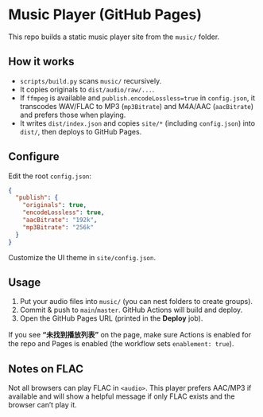 # Music Player (GitHub Pages)

This repo builds a static music player site from the `music/` folder.

## How it works
- `scripts/build.py` scans `music/` recursively.
- It copies originals to `dist/audio/raw/...`.
- If `ffmpeg` is available and `publish.encodeLossless=true` in `config.json`, it transcodes WAV/FLAC to MP3 (`mp3Bitrate`) and M4A/AAC (`aacBitrate`) and prefers those when playing.
- It writes `dist/index.json` and copies `site/*` (including `config.json`) into `dist/`, then deploys to GitHub Pages.

## Configure
Edit the root `config.json`:

```json
{
  "publish": {
    "originals": true,
    "encodeLossless": true,
    "aacBitrate": "192k",
    "mp3Bitrate": "256k"
  }
}
```

Customize the UI theme in `site/config.json`.

## Usage
1. Put your audio files into `music/` (you can nest folders to create groups).
2. Commit & push to `main`/`master`. GitHub Actions will build and deploy.
3. Open the GitHub Pages URL (printed in the **Deploy** job).

If you see **“未找到播放列表”** on the page, make sure Actions is enabled for the repo and Pages is enabled (the workflow sets `enablement: true`).

## Notes on FLAC
Not all browsers can play FLAC in `<audio>`. This player prefers AAC/MP3 if available and will show a helpful message if only FLAC exists and the browser can’t play it.
